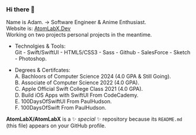 ### Hi there 👋
Name is Adam. -> Software Engineer & Anime Enthusiast.<br>
Website is: <a href="AtomLabX.Dev">AtomLabX.Dev</a><br>
Working on two projects personal projects in the meantime.

- Technolgies & Tools:<br>
Git - Swift/SwiftUI - HTML5/CSS3 - Sass - Github - SalesForce - Sketch - Photoshop.

- Degrees & Certifcates:<br>
A. Bachloors of Computer Science 2024 (4.0 GPA & Still Going).<br>
B. Associate of Computer Science 2022 (4.0 GPA).<br>
C. Apple Official Swift College Class 2021 (4.0 GPA).<br>
D. Build iOS Apps with SwiftUI From CodeCademy.<br>
E. 100DaysOfSwiftUI From PaulHudson.<br>
F. 100DaysOfSwift From PaulHudson.<br>


**AtomLabX/AtomLabX** is a ✨ _special_ ✨ repository because its `README.md` (this file) appears on your GitHub profile.

